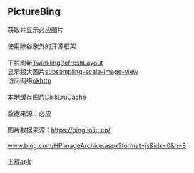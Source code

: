 ## PictureBing<br>
获取并显示必应图片
<br><br>
使用除谷歌外的开源框架<br><br>
下拉刷新[TwinklingRefreshLayout](https://github.com/lcodecorex/TwinklingRefreshLayout)
<br>
显示超大图片[subsampling-scale-image-view](https://github.com/davemorrissey/subsampling-scale-image-view)
<br>
访问网络[okhttp](https://github.com/square/okhttp)
<br><br>
本地缓存图片[DiskLruCache](https://github.com/JakeWharton/DiskLruCache)
<br><br>
数据来源：必应
<br><br>
图片数据来源：https://bing.ioliu.cn/
<br><br>
www.bing.com/HPImageArchive.aspx?format=js&idx=0&n=8
<br><br>
[下载apk](https://github.com/xiaJue/PictureBing/raw/master/%E5%AE%89%E8%A3%85%E5%8C%85.apk)
